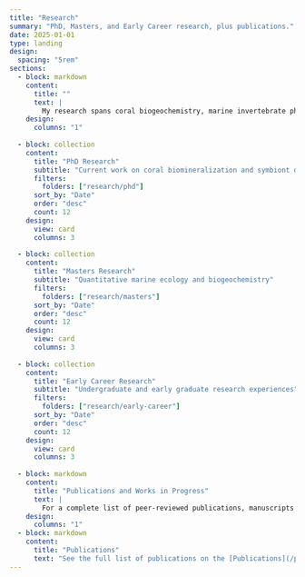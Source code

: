 ```yaml
---
title: "Research"
summary: "PhD, Masters, and Early Career research, plus publications."
date: 2025-01-01
type: landing
design:
  spacing: "5rem"
sections:
  - block: markdown
    content:
      title: ""
      text: |
        My research spans coral biogeochemistry, marine invertebrate physiology, and ecosystem responses to climate change, integrating multi-proxy geochemistry, quantitative ecology, and critical theory frameworks.
    design:
      columns: "1"
  
  - block: collection
    content:
      title: "PhD Research"
      subtitle: "Current work on coral biomineralization and symbiont dynamics"
      filters:
        folders: ["research/phd"]
      sort_by: "Date"
      order: "desc"
      count: 12
    design:
      view: card
      columns: 3
  
  - block: collection
    content:
      title: "Masters Research"
      subtitle: "Quantitative marine ecology and biogeochemistry"
      filters:
        folders: ["research/masters"]
      sort_by: "Date"
      order: "desc"
      count: 12
    design:
      view: card
      columns: 3
  
  - block: collection
    content:
      title: "Early Career Research"
      subtitle: "Undergraduate and early graduate research experiences"
      filters:
        folders: ["research/early-career"]
      sort_by: "Date"
      order: "desc"
      count: 12
    design:
      view: card
      columns: 3
  
  - block: markdown
    content:
      title: "Publications and Works in Progress"
      text: |
        For a complete list of peer-reviewed publications, manuscripts in preparation, and research outputs, visit the **[Publications page](/publications/)**.
    design:
      columns: "1"
  - block: markdown
    content:
      title: "Publications"
      text: "See the full list of publications on the [Publications](/publications/) page."
---
```

